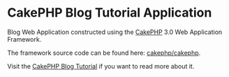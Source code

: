 # CakePHP Blog Tutorial Application

Blog Web Application constructed using the [CakePHP](http://cakephp.org) 3.0 Web Application Framework.

The framework source code can be found here: [cakephp/cakephp](https://github.com/cakephp/cakephp).

Visit the [CakePHP Blog Tutorial](http://book.cakephp.org/3.0/en/tutorials-and-examples/blog/blog.html) if you want to read more about it.
